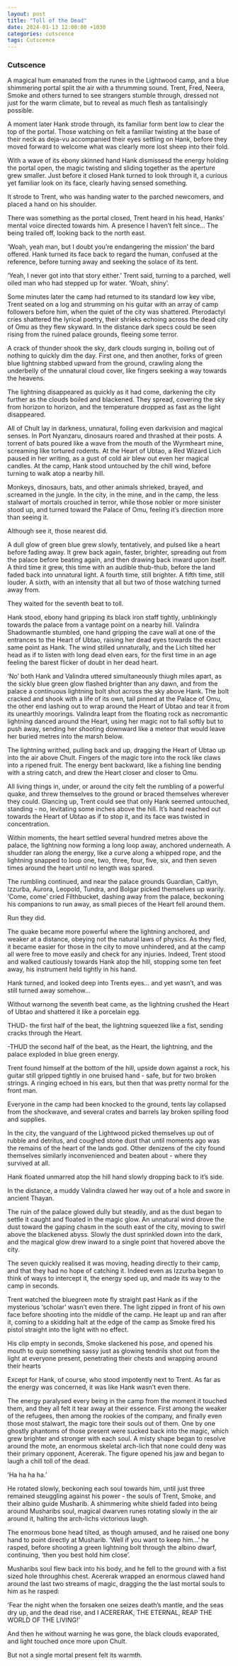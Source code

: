 ```yaml
---
layout: post
title: "Toll of the Dead"
date: 2024-01-13 12:00:00 +1030
categories: cutscence
tags: Cutscence
---
```

### Cutscence
A magical hum emanated from the runes in the Lightwood camp, and a blue shimmering portal split the air with a thrumming sound. Trent, Fred, Neera, Smoke and others turned to see strangers stumble through, dressed not just for the warm climate, but to reveal as much flesh as tantalisingly possible.

A moment later Hank strode through, its familiar form bent low to clear the top of the portal. Those watching on felt a familiar twisting at the base of their neck as deja-vu accompanied their eyes settling on Hank, before they moved forward to welcome what was clearly more lost sheep into their fold.

With a wave of its ebony skinned hand Hank dismissesd the energy holding the portal open, the magic twisting and sliding together as the aperture grew smaller. Just before it closed Hank turned to look through it, a curious yet familiar look on its face, clearly having sensed something.

It strode to Trent, who was handing water to the parched newcomers, and placed a hand on his shoulder.

There was something as the portal closed, Trent heard in his head, Hanks’ mental voice directed towards him. A presence I haven’t felt since… The being trailed off, looking back to the north east.

‘Woah, yeah man, but I doubt you’re endangering the mission’ the bard offered. Hank turned its face back to regard the human, confused at the reference, before turning away and seeking the solace of its tent.

‘Yeah, I never got into that story either.’ Trent said, turning to a parched, well oiled man who had stepped up for water. ‘Woah, shiny’.

Some minutes later the camp had returned to its standard low key vibe, Trent seated on a log and strumming on his guitar with an array of camp followers before him, when the quiet of the city was shattered. Pterodactyl cries shattered the lyrical poetry, their shrieks echoing across the dead city of Omu as they flew skyward. In the distance dark specs could be seen rising from the ruined palace grounds, fleeing some terror.

A crack of thunder shook the sky, dark clouds surging in, boiling out of nothing to quickly dim the day. First one, and then another, forks of green blue lightning stabbed upward from the ground, crawling along the underbelly of the unnatural cloud cover, like fingers seeking a way towards the heavens.

The lightning disappeared as quickly as it had come, darkening the city further as the clouds boiled and blackened. They spread, covering the sky from horizon to horizon, and the temperature dropped as fast as the light disappeared.

All of Chult lay in darkness, unnatural, foiling even darkvision and magical senses. In Port Nyanzaru, dinosaurs roared and thrashed at their posts. A torrent of bats poured like a wave from the mouth of the Wyrmheart mine, screaming like tortured rodents. At the Heart of Ubtao, a Red Wizard Lich paused in her writing, as a gust of cold air blew out even her magical candles. At the camp, Hank stood untouched by the chill wind, before turning to walk atop a nearby hill.

Monkeys, dinosaurs, bats, and other animals shrieked, brayed, and screamed in the jungle. In the city, in the mine, and in the camp, the less stalwart of mortals crouched in terror, while those nobler or more sinister stood up, and turned toward the Palace of Omu, feeling it’s direction more than seeing it.

Although see it, those nearest did.

A dull glow of green blue grew slowly, tentatively, and pulsed like a heart before fading away. It grew back again, faster, brighter, spreading out from the palace before beating again, and then drawing back inward upon itself. A third time it grew, this time with an audible thub-thub, before the land faded back into unnatural light. A fourth time, still brighter. A fifth time, still louder. A sixth, with an intensity that all but two of those watching turned away from. 

They waited for the seventh beat to toll.

Hank stood, ebony hand gripping its black iron staff tightly, unblinkingly towards the palace from a vantage point on a nearby hill. Valindra Shadowmantle stumbled, one hand gripping the cave wall at one of the entrances to the Heart of Ubtao, raising her dead eyes towards the exact same point as Hank. The wind stilled unnaturally, and the Lich tilted her head as if to listen with long dead elven ears, for the first time in an age feeling the barest flicker of doubt in her dead heart.

‘No’ both Hank and Valindra uttered simultaneously thiugh miles apart, as the sickly blue green glow flashed brighter than any dawn, and from the palace a continuous lightning bolt shot across the sky above Hank. The bolt cracked and shook with a life of its own, tail pinned at the Palace of Omu, the other end lashing out to wrap around the Heart of Ubtao and tear it from its unearthly moorings. Valindra leapt from the floating rock as necromantic lightning danced around the Heart, using her magic not to fall softly but to push away, sending her shooting downward like a meteor that would leave her buried metres into the marsh below.

The lightning writhed, pulling back and up, dragging the Heart of Ubtao up into the air above Chult. Fingers of the magic tore into the rock like claws into a ripened fruit. The energy bent backward, like a fishing line bending with a string catch, and drew the Heart closer and closer to Omu.

All living things in, under, or around the city felt the rumbling of a powerful quake, and threw themselves to the ground or braced themselves wherever they could. Glancing up, Trent could see that only Hank seemed untouched, standing - no, levitating some inches above the hill. It’s hand reached out towards the Heart of Ubtao as if to stop it, and its face was twisted in concentration.

Within moments, the heart settled several hundred metres above the palace, the lightning now forming a long loop away, anchored underneath. A shudder ran along the energy, like a curve along a whipped rope, and the lightning snapped to loop one, two, three, four, five, six, and then seven times around the heart until no length was spared.

The rumbling continued, and near the palace grounds Guardian, Caitlyn, Izzurba, Aurora, Leopold, Tundra, and Bolgar picked themselves up warily. ‘Come, come’ cried Filthbucket, dashing away from the palace, beckoning his companions to run away, as small pieces of the Heart fell around them.

Run they did.

The quake became more powerful where the lightning anchored, and weaker at a distance, obeying not the natural laws of physics. As they fled, it became easier for those in the city to move unhindered, and at the camp all were free to move easily and check for any injuries. Indeed, Trent stood and walked cautiously towards Hank atop the hill, stopping some ten feet away, his instrument held tightly in his hand.

Hank turned, and looked deep into Trents eyes… and yet wasn’t, and was still turned away somehow…

Without warnong the seventh beat came, as the lightning crushed the Heart of Ubtao and shattered it like a porcelain egg.

THUD- the first half of the beat, the lightning squeezed like a fist, sending cracks through the Heart.

-THUD the second half of the beat, as the Heart, the lightning, and the palace exploded in blue green energy.

Trent found himself at the bottom of the hill, upside down against a rock, his guitar still gripped tightly in one bruised hand - safe, but for two broken strings. A ringing echoed in his ears, but then that was pretty normal for the front man.

Everyone in the camp had been knocked to the ground, tents lay collapsed from the shockwave, and several crates and barrels lay broken spilling food and supplies.

In the city, the vanguard of the Lightwood picked themselves up out of rubble and detritus, and coughed stone dust that until moments ago was the remains of the heart of the lands god. Other denizens of the city found themselves similarly inconvenienced and beaten about - where they survived at all.

Hank floated unmarred atop the hill hand slowly dropping back to it’s side. 

In the distance, a muddy Valindra clawed her way out of a hole and swore in ancient Thayan.

The ruin of the palace glowed dully but steadily, and as the dust began to settle it caught and floated in the magic glow. An unnatural wind drove the dust toward the gaping chasm in the south east of the city, moving to swirl above the blackened abyss. Slowly the dust sprinkled down into the dark, and the magical glow drew inward to a single point that hovered above the city.

The seven quickly realised it was moving, heading directly to their camp, and that they had no hope of catching it. Indeed even as Izzurba began to think of ways to intercept it, the energy sped up, and made its way to the camp in seconds.

Trent watched the bluegreen mote fly straight past Hank as if the mysterious ‘scholar’  wasn’t even there. The light zipped in front of his own face before shooting into the middle of the camp. He leapt up and ran after it, coming to a skidding halt at the edge of the camp as Smoke fired his pistol straight into the light with no effect.

His clip empty in seconds, Smoke slackened his pose, and opened his mouth to quip something sassy just as glowing tendrils shot out from the light at everyone present, penetrating their chests and wrapping around their hearts

Except for Hank, of course, who stood impotently next to Trent. As far as the energy was concerned, it was like Hank wasn’t even there.

The energy paralysed every being in the camp from the moment it touched them, and they all felt it tear away at their essence. First among the weaker of the refugees, then among the rookies of the company, and finally even those most stalwart, the magic tore their souls out of them. One by one ghostly phantoms of those present were sucked back into the magic, which grew brighter and stronger with each soul. A misty shape began to resolve around the mote, an enormous skeletal arch-lich that none could deny was their primary opponent, Acererak. The figure opened his jaw and began to laugh a chill toll of the dead.

‘Ha ha ha ha.’

He rotated slowly, beckoning each soul towards him, until just three remained steuggling against his power - the souls of Trent, Smoke, and their albino guide Musharib. A shimmering white shield faded into being around Musharibs soul, magical dwarven runes rotating slowly in the air around it, halting the arch-lichs victorious laugh. 

The enormous bone head tilted, as though amused, and he raised one bony hand to point directly at Musharib. ‘Well if you want to keep him…’ he rasped, before shooting a green lightning bolt through the albino dwarf, continuing, ‘then you best hold him close’.

Musharibs soul flew back into his body, and he fell to the ground with a fist sized hole throughhis chest. Acererak wrapped an enormous clawed hand around the last two streams of magic, dragging the the last mortal souls to him as he rasped:

‘Fear the night when the forsaken one seizes death’s mantle, and the seas dry up, and the dead rise, and I ACERERAK, THE ETERNAL, REAP THE WORLD OF THE LIVING!’

And then he without warning he was gone, the black clouds evaporated, and light touched once more upon Chult.

But not a single mortal present felt its warmth.